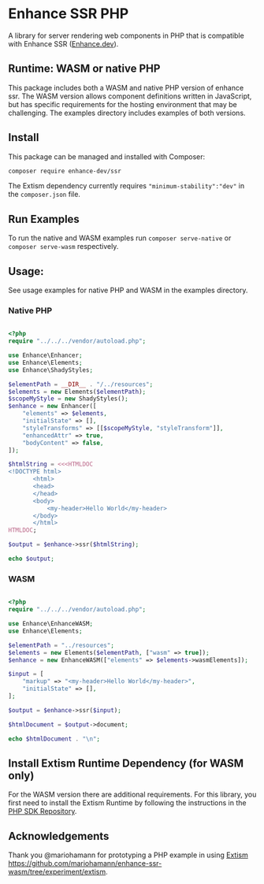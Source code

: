 # Enhance SSR PHP 

A library for server rendering web components in PHP that is compatible with Enhance SSR ([Enhance.dev](https://enhance.dev)).

## Runtime: WASM or native PHP

This package includes both a WASM and native PHP version of enhance ssr.
The WASM version allows component definitions written in JavaScript, but has specific requirements for the hosting environment that may be challenging.
The examples directory includes examples of both versions.

## Install
This package can be managed and installed with Composer:

```sh
composer require enhance-dev/ssr
```

The Extism dependency currently requires `"minimum-stability":"dev"` in the `composer.json` file.

## Run Examples
To run the native and WASM examples run `composer serve-native` or `composer serve-wasm` respectively. 


## Usage:
See usage examples for native PHP and WASM in the examples directory. 

### Native PHP

```php

<?php
require "../../../vendor/autoload.php";

use Enhance\Enhancer;
use Enhance\Elements;
use Enhance\ShadyStyles;

$elementPath = __DIR__ . "/../resources";
$elements = new Elements($elementPath);
$scopeMyStyle = new ShadyStyles();
$enhance = new Enhancer([
    "elements" => $elements,
    "initialState" => [],
    "styleTransforms" => [[$scopeMyStyle, "styleTransform"]],
    "enhancedAttr" => true,
    "bodyContent" => false,
]);

$htmlString = <<<HTMLDOC
<!DOCTYPE html>
       <html>
       <head>
       </head>
       <body>
           <my-header>Hello World</my-header>
       </body>
       </html>
HTMLDOC;

$output = $enhance->ssr($htmlString);

echo $output;

```

### WASM 

```php

<?php
require "../../../vendor/autoload.php";

use Enhance\EnhanceWASM;
use Enhance\Elements;

$elementPath = "../resources";
$elements = new Elements($elementPath, ["wasm" => true]);
$enhance = new EnhanceWASM(["elements" => $elements->wasmElements]);

$input = [
    "markup" => "<my-header>Hello World</my-header>",
    "initialState" => [],
];

$output = $enhance->ssr($input);

$htmlDocument = $output->document;

echo $htmlDocument . "\n";

```




## Install Extism Runtime Dependency (for WASM only)

For the WASM version there are additional requirements. 
For this library, you first need to install the Extism Runtime by following the instructions in the [PHP SDK Repository](https://github.com/extism/php-sdk#install-the-extism-runtime-dependency).


## Acknowledgements

Thank you @mariohamann for prototyping a PHP example in using [Extism](https://extism.org) https://github.com/mariohamann/enhance-ssr-wasm/tree/experiment/extism.
